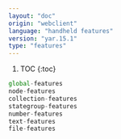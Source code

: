 ```yaml
---
layout: "doc"
origin: "webclient"
language: "handheld features"
version: "yar.15.1"
type: "features"
---
```


1. TOC
{:toc}

```js
global-features
node-features
collection-features
stategroup-features
number-features
text-features
file-features
```
